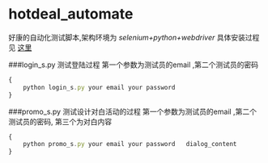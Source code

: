 hotdeal_automate
================

好康的自动化测试脚本,架构环境为 *selenium+python+webdriver*
具体安装过程见 [这里](http://www.cnblogs.com/ms_config/p/3205060.html)

###login_s.py 
测试登陆过程 第一个参数为测试员的email ,第二个测试员的密码
```js
{
    python login_s.py your email your password
}
```
###promo_s.py 
测试设计对白活动的过程 第一个参数为测试员的email ,第二个测试员的密码, 第三个为对白内容
```js
{
    python promo_s.py your email your password   dialog_content
}
```

